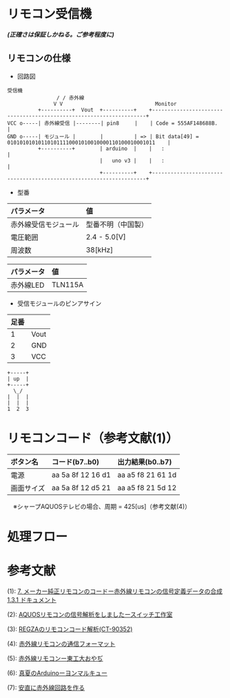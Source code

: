 # リモコン受信機
***(正確さは保証しかねる。ご参考程度に)***
## リモコンの仕様
- 回路図

```
受信機
                / / 赤外線
               V V                              Monitor
          +----------+  Vout  +----------+    +--------------------------------------------------------------------+
VCC o-----| 赤外線受信 |--------| pin8     |    | Code = 555AF148688B.                                               |
GND o-----| モジュール |        |          | => | Bit data[49] = 010101010101101011110001010010000110100010001011    |
          +----------+        | arduino  |    |   :                                                                |
                              |   uno v3 |    |   :                                                                |
                              +----------+    +--------------------------------------------------------------------+
```

- 型番

|パラメータ|値|
|:-|:-|
|赤外線受信モジュール|型番不明（中国製）|
|電圧範囲|2.4 - 5.0[V]|
|周波数|38[kHz]|

|パラメータ|値|
|:-|:-|
|赤外線LED|TLN115A|


- 受信モジュールのピンアサイン

|足番||
|:-|:-|
|1|Vout|
|2|GND|
|3|VCC|

```
+-----+
| up  |
+-----+
  \_/
|  |  |
|  |  |
1  2  3
```

# リモコンコード（参考文献(1)）
|ボタン名|コード(b7..b0)|出力結果(b0..b7)|
|:-|:-|:-|
|電源|aa 5a 8f 12 16 d1|aa a5 f8 21 61 1d| 55 5a f1 48 68 8b|
|画面サイズ|aa 5a 8f 12 d5 21|aa a5 f8 21 5d 12|55 5a f1 48 ab 84|

　※シャープAQUOSテレビの場合、周期 = 425[us]（参考文献(4)）

# 処理フロー

# 参考文献

(1): [7. メーカー純正リモコンのコードー赤外線リモコンの信号定義データの合成 1.3.1 ドキュメント](http://shrkn65.nobody.jp/remocon/database.html)

(2): [AQUOSリモコンの信号解析をしましたースイッチ工作室](https://ameblo.jp/ohanashi555/entry-11882737031.html)

(3): [REGZAのリモコンコード解析(CT-90352)](http://www.gatelink.co.jp/hw/etc/regzaremo/index.html)

(4): [赤外線リモコンの通信フォーマット](http://elm-chan.org/docs/ir_format.html)

(5): [赤外線リモコンー東工大おやぢ](https://ameblo.jp/aoijf2/entry-11261684880.html)

(6): [真夏のArduinoーヨンマルキュー](https://4009.jp/post/2016-08-23-summer/)

(7): [安直に赤外線回路を作る](https://qiita.com/nanbuwks/items/57e6a6112d0459ca7810)
